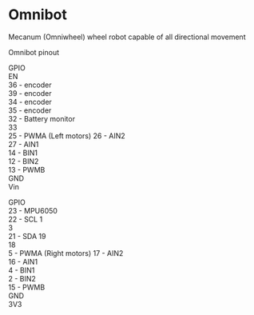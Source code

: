 # Omnibot
Mecanum (Omniwheel) wheel robot capable of all directional movement

Omnibot pinout


GPIO		
EN		
36	- encoder	
39	- encoder	
34	- encoder	
35	- encoder	
32	- Battery monitor	
33		
25	- PWMA	(Left motors)
26	- AIN2	
27	- AIN1	
14	- BIN1	
12	- BIN2	
13	- PWMB	
GND		
Vin		

GPIO		
23	- MPU6050	
22	- 	SCL
1		
3		
21	- 	SDA
19		
18		
5	- PWMA	(Right motors)
17	- AIN2	
16	- AIN1	
4	- BIN1	
2	- BIN2	
15	- PWMB	
GND		
3V3		